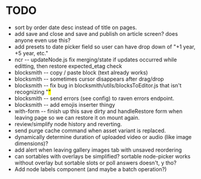 # TODO

* sort by order date desc instead of title on pages.
* add save and close and save and publish on article screen? does anyone even use this?
* add presets to date picker field so user can have drop down of "+1 year, +5 year, etc."
* ncr -- updateNode.js fix merging/state if updates occurred while editting, then restore expected_etag check
* blocksmith -- copy / paste block (text already works)
* blocksmith -- sometimes cursor disappears after drag/drop
* blocksmith -- fix bug in blocksmith/utils/blocksToEditor.js that isn't recognizing "<mark>"
* blocksmith -- send errors (see config) to raven errors endpoint.
* blocksmith -- add emojis inserter thingy
* with-form -- finish up this save dirty and handleRestore form when leaving page so we can restore it on mount again.
* review/simplify node history and reverting.
* send purge cache command when asset variant is replaced.
* dynamically determine duration of uploaded video or audio (like image dimensions)?
* add alert when leaving gallery images tab with unsaved reordering
* can sortables with overlays be simplified? sortable node-picker works without overlay but sortable slots or poll answers doesn't, y tho?
* Add node labels component (and maybe a batch operation?)
